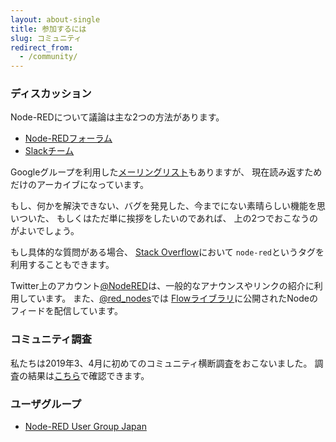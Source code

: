 ```yaml
---
layout: about-single
title: 参加するには
slug: コミュニティ
redirect_from:
  - /community/
---
```


### ディスカッション

Node-REDについて議論は主な2つの方法があります。

 - [Node-REDフォーラム](https://discourse.nodered.org)
 - [Slackチーム](https://nodered.org/slack)

Googleグループを利用した[メーリングリスト](https://groups.google.com/forum/#!forum/node-red)もありますが、
現在読み返すためだけのアーカイブになっています。

もし、何かを解決できない、バグを発見した、今までにない素晴らしい機能を思いついた、
もしくはただ単に挨拶をしたいのであれば、
上の2つでおこなうのがよいでしょう。

もし具体的な質問がある場合、
[Stack Overflow](https://stackoverflow.com/questions/tagged/node-red)において
`node-red`というタグを利用することもできます。

Twitter上のアカウント[@NodeRED](https://twitter.com/nodered)は、一般的なアナウンスやリンクの紹介に利用しています。
また、[@red_nodes](https://twitter.com/red_nodes)では
[Flowライブラリ](https://flows.nodered.org)に公開されたNodeのフィードを配信しています。

### コミュニティ調査

私たちは2019年3、4月に初めてのコミュニティ横断調査をおこないました。
調査の結果は[こちら](/about/community/survey/2019)で確認できます。

### ユーザグループ

- [Node-RED User Group Japan](https://nodered.jp/)
